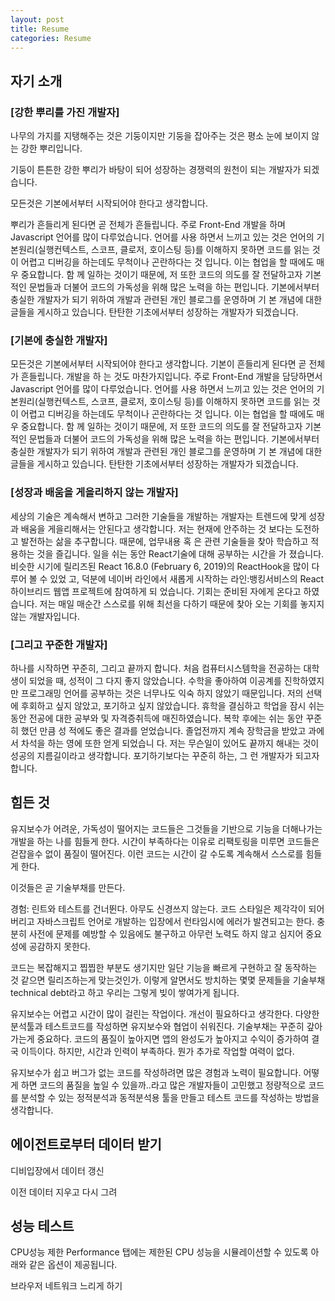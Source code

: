 ```yaml
---
layout: post
title: Resume
categories: Resume
---
```



## 자기 소개


### [강한 뿌리를 가진 개발자]
나무의 가지를 지탱해주는 것은 기둥이지만 기둥을 잡아주는 것은 평소 눈에 보이지 않는 강한 뿌리입니다.

기둥이 튼튼한 강한 뿌리가 바탕이 되어 성장하는 경쟁력의 원천이 되는 개발자가 되겠습니다.

모든것은 기본에서부터 시작되어야 한다고 생각합니다. 

뿌리가 흔들리게 된다면 곧 전체가 흔들립니다. 주로 Front-End 개발을 하며 Javascript 언어를 많이 다루었습니다. 언어를 사용 하면서 느끼고 있는 것은 언어의 기본원리(실행컨텍스트, 스코프, 클로저, 호이스팅 등)를 이해하지 못하면 코드를 읽는 것이 어렵고 디버깅을 하는데도 무척이나 곤란하다는 것 입니다. 이는 협업을 할 때에도 매우 중요합니다. 함 께 일하는 것이기 때문에, 저 또한 코드의 의도를 잘 전달하고자 기본적인 문법들과 더불어 코드의 가독성을 위해 많은 노력을 하는 편입니다. 기본에서부터 충실한 개발자가 되기 위하여 개발과 관련된 개인 블로그를 운영하며 기 본 개념에 대한 글들을 게시하고 있습니다. 탄탄한 기초에서부터 성장하는 개발자가 되겠습니다.



### [기본에 충실한 개발자]
모든것은 기본에서부터 시작되어야 한다고 생각합니다. 기본이 흔들리게 된다면 곧 전체가 흔들립니다. 개발을 하 는 것도 마찬가지입니다. 주로 Front-End 개발을 담당하면서 Javascript 언어를 많이 다루었습니다. 언어를 사용 하면서 느끼고 있는 것은 언어의 기본원리(실행컨텍스트, 스코프, 클로저, 호이스팅 등)를 이해하지 못하면 코드를 읽는 것이 어렵고 디버깅을 하는데도 무척이나 곤란하다는 것 입니다. 이는 협업을 할 때에도 매우 중요합니다. 함 께 일하는 것이기 때문에, 저 또한 코드의 의도를 잘 전달하고자 기본적인 문법들과 더불어 코드의 가독성을 위해 많은 노력을 하는 편입니다. 기본에서부터 충실한 개발자가 되기 위하여 개발과 관련된 개인 블로그를 운영하며 기 본 개념에 대한 글들을 게시하고 있습니다. 탄탄한 기초에서부터 성장하는 개발자가 되겠습니다.


### [성장과 배움을 게을리하지 않는 개발자]
세상의 기술은 계속해서 변하고 그러한 기술들을 개발하는 개발자는 트렌드에 맞게 성장과 배움을 게을리해서는 안된다고 생각합니다. 저는 현재에 안주하는 것 보다는 도전하고 발전하는 삶을 추구합니다. 때문에, 업무내용 혹 은 관련 기술들을 찾아 학습하고 적용하는 것을 즐깁니다. 일을 쉬는 동안 React기술에 대해 공부하는 시간을 가 졌습니다. 비슷한 시기에 릴리즈된 React 16.8.0 (February 6, 2019)의 ReactHook을 많이 다루어 볼 수 있었 고, 덕분에 네이버 라인에서 새롭게 시작하는 라인:뱅킹서비스의 React 하이브리드 웹앱 프로젝트에 참여하게 되 었습니다. 기회는 준비된 자에게 온다고 하였습니다. 저는 매일 매순간 스스로를 위해 최선을 다하기 때문에 찾아 오는 기회를 놓지지 않는 개발자입니다.

### [그리고 꾸준한 개발자]
하나를 시작하면 꾸준히, 그리고 끝까지 합니다. 처음 컴퓨터시스템학을 전공하는 대학생이 되었을 때, 성적이 그 다지 좋지 않았습니다. 수학을 좋아하여 이공계를 진학하였지만 프로그래밍 언어를 공부하는 것은 너무나도 익숙 하지 않았기 때문입니다. 저의 선택에 후회하고 싶지 않았고, 포기하고 싶지 않았습니다. 휴학을 결심하고 학업을 잠시 쉬는 동안 전공에 대한 공부와 및 자격증취득에 매진하였습니다. 복학 후에는 쉬는 동안 꾸준히 했던 만큼 성 적에도 좋은 결과를 얻었습니다. 졸업전까지 계속 장학금을 받았고 과에서 차석을 하는 영에 또한 얻게 되었습니 다. 저는 무슨일이 있어도 끝까지 해내는 것이 성공의 지름길이라고 생각합니다. 포기하기보다는 꾸준히 하는, 그 런 개발자가 되고자 합니다.




## 힘든 것
유지보수가 어려운, 가독성이 떨어지는 코드들은 그것들을 기반으로 기능을 더해나가는 개발을 하는 나를 힘들게 한다. 시간이 부족하다는 이유로 리팩토링을 미루면 코드들은 걷잡을수 없이 품질이 떨어진다. 이런 코드는 시간이 갈 수도록 계속해서 스스로를 힘들게 한다. 

이것들은 곧 기술부채를 만든다.

경험: 린트와 테스트를 건너뛴다. 아무도 신경쓰지 않는다. 코드 스타일은 제각각이 되어 버리고 자바스크립트 언어로 개발하는 입장에서 런타임시에 에러가 발견되고는 한다. 충분히 사전에 문제를 예방할 수 있음에도 불구하고 아무런 노력도 하지 않고 심지어 중요성에 공감하지 못한다. 

코드는 복잡해지고 찝찝한 부분도 생기지만 일단 기능을 빠르게 구현하고 잘 동작하는 것 같으면 릴리즈하는게 맞는것인가. 이렇게 알면서도 방치하는 몇몇 문제들을 기술부채technical debt라고 하고 우리는 그렇게 빚이 쌓여가게 됩니다. 

유지보수는 어렵고 시간이 많이 걸린는 작업이다. 개선이 필요하다고 생각한다. 다양한 분석툴과 테스트코드를 작성하면 유지보수와 협업이 쉬워진다. 기술부채는 꾸준히 갚아가는게 중요하다. 코드의 품질이 높아지면 앱의 완성도가 높아지고 수익이 증가하여 결국 이득이다. 하지만, 시간과 인력이 부족하다. 뭔가 추가로 작업할 여력이 없다.

유지보수가 쉽고 버그가 없는 코드를 작성하려면 많은 경험과 노력이 필요합니다. 어떻게 하면 코드의 품질을 높일 수 있을까..라고 많은 개발자들이 고민했고 정량적으로 코드를 분석할 수 있는 정적분석과 동적분석용 툴을 만들고 테스트 코드를 작성하는 방법을 생각합니다.


## 에이전트로부터 데이터 받기
디비입장에서 데이터 갱신

이전 데이터 지우고 다시 그려

## 성능 테스트
CPU성능 제한
Performance 탭에는 제한된 CPU 성능을 시뮬레이션할 수 있도록 아래와 같은 옵션이 제공됩니다.

브라우저 네트워크 느리게 하기